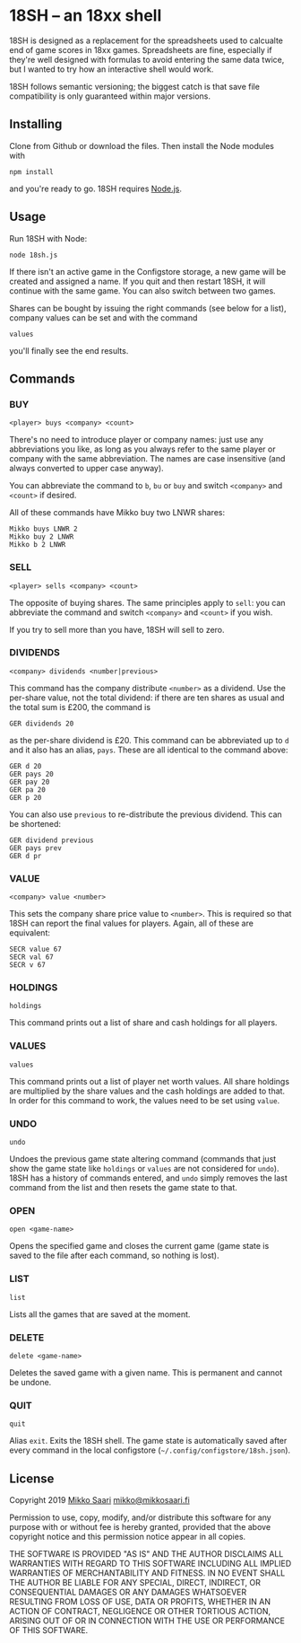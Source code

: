 # 18SH – an 18xx shell

18SH is designed as a replacement for the spreadsheets used to calcualte end of
game scores in 18xx games. Spreadsheets are fine, especially if they're well
designed with formulas to avoid entering the same data twice, but I wanted to
try how an interactive shell would work.

18SH follows semantic versioning; the biggest catch is that save file
compatibility is only guaranteed within major versions.

## Installing

Clone from Github or download the files. Then install the Node modules with

	npm install

and you're ready to go. 18SH requires [Node.js](https://nodejs.org/en/download/).

## Usage

Run 18SH with Node:

	node 18sh.js

If there isn't an active game in the Configstore storage, a new game will be
created and assigned a name. If you quit and then restart 18SH, it will
continue with the same game. You can also switch between two games.

Shares can be bought by issuing the right commands (see below for a list),
company values can be set and with the command

	values

you'll finally see the end results.

## Commands

### BUY
	<player> buys <company> <count>

There's no need to introduce player or company names: just use any
abbreviations you like, as long as you always refer to the same player or
company with the same abbreviation. The names are case insensitive (and always
converted to upper case anyway).

You can abbreviate the command to `b`, `bu` or `buy` and switch `<company>`
and `<count>` if desired.

All of these commands have Mikko buy two LNWR shares:

	Mikko buys LNWR 2
	Mikko buy 2 LNWR
	Mikko b 2 LNWR

### SELL
	<player> sells <company> <count>

The opposite of buying shares. The same principles apply to `sell`: you can
abbreviate the command and switch `<company>` and `<count>` if you wish.

If you try to sell more than you have, 18SH will sell to zero.

### DIVIDENDS
	<company> dividends <number|previous>

This command has the company distribute `<number>` as a dividend. Use the
per-share value, not the total dividend: if there are ten shares as usual and
the total sum is £200, the command is

	GER dividends 20

as the per-share dividend is £20. This command can be abbreviated up to `d`
and it also has an alias, `pays`. These are all identical to the command above:

	GER d 20
	GER pays 20
	GER pay 20
	GER pa 20
	GER p 20

You can also use `previous` to re-distribute the previous dividend. This can be
shortened:

	GER dividend previous
	GER pays prev
	GER d pr

### VALUE
	<company> value <number>

This sets the company share price value to `<number>`. This is required so that
18SH can report the final values for players. Again, all of these are
equivalent:

	SECR value 67
	SECR val 67
	SECR v 67

### HOLDINGS
	holdings

This command prints out a list of share and cash holdings for all players.

### VALUES
	values

This command prints out a list of player net worth values. All share holdings
are multiplied by the share values and the cash holdings are added to that. In
order for this command to work, the values need to be set using `value`.

### UNDO
	undo

Undoes the previous game state altering command (commands that just show the
game state like `holdings` or `values` are not considered for `undo`). 18SH has
a history of commands entered, and `undo` simply removes the last command from
the list and then resets the game state to that.

### OPEN
	open <game-name>

Opens the specified game and closes the current game (game state is saved to
the file after each command, so nothing is lost).

### LIST
	list

Lists all the games that are saved at the moment.

### DELETE
	delete <game-name>

Deletes the saved game with a given name. This is permanent and cannot be
undone.

### QUIT
	quit

Alias `exit`. Exits the 18SH shell. The game state is automatically saved after
every command in the local configstore (`~/.config/configstore/18sh.json`).

## License

Copyright 2019 [Mikko Saari](https://github.com/msaari/) mikko@mikkosaari.fi

Permission to use, copy, modify, and/or distribute this software for any
purpose with or without fee is hereby granted, provided that the above
copyright notice and this permission notice appear in all copies.

THE SOFTWARE IS PROVIDED "AS IS" AND THE AUTHOR DISCLAIMS ALL WARRANTIES WITH
REGARD TO THIS SOFTWARE INCLUDING ALL IMPLIED WARRANTIES OF MERCHANTABILITY AND
FITNESS. IN NO EVENT SHALL THE AUTHOR BE LIABLE FOR ANY SPECIAL, DIRECT,
INDIRECT, OR CONSEQUENTIAL DAMAGES OR ANY DAMAGES WHATSOEVER RESULTING FROM
LOSS OF USE, DATA OR PROFITS, WHETHER IN AN ACTION OF CONTRACT, NEGLIGENCE OR
OTHER TORTIOUS ACTION, ARISING OUT OF OR IN CONNECTION WITH THE USE OR
PERFORMANCE OF THIS SOFTWARE.